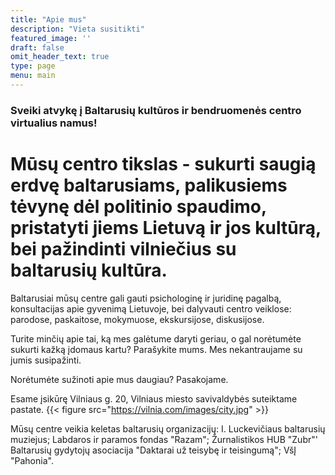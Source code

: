 ```yaml
---
title: "Apie mus"
description: "Vieta susitikti"
featured_image: ''
draft: false
omit_header_text: true
type: page
menu: main
---
```


### Sveiki atvykę į Baltarusių kultūros ir bendruomenės centro virtualius namus!

# Mūsų centro tikslas - sukurti saugią erdvę baltarusiams, palikusiems tėvynę dėl politinio spaudimo, pristatyti jiems Lietuvą ir jos kultūrą, bei pažindinti vilniečius su baltarusių kultūra.

Baltarusiai mūsų centre gali gauti psichologinę ir juridinę pagalbą, konsultacijas apie gyvenimą Lietuvoje, bei dalyvauti centro veiklose: parodose, paskaitose, mokymuose, ekskursijose, diskusijose. 

Turite minčių apie tai, ką mes galėtume daryti geriau, o gal norėtumėte sukurti kažką įdomaus kartu? Parašykite mums. Mes nekantraujame su jumis susipažinti.

Norėtumėte sužinoti apie mus daugiau? Pasakojame.

Esame įsikūrę Vilniaus g. 20, Vilniaus miesto savivaldybės suteiktame pastate. 
{{< figure src="https://vilnia.com/images/city.jpg" >}}

Mūsų centre veikia keletas baltarusių organizacijų:
I. Luckevičiaus baltarusių muziejus;
Labdaros ir paramos fondas "Razam";
Žurnalistikos HUB "Zubr"'
Baltarusių gydytojų asociacija "Daktarai už teisybę ir teisingumą";
VšĮ "Pahonia".
